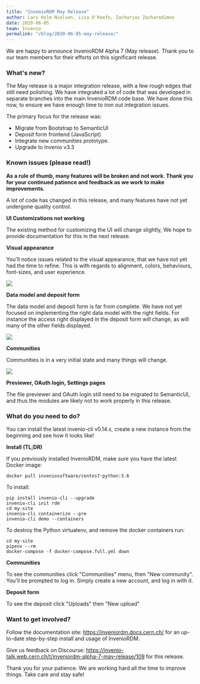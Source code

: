 ```yaml
---
title: "InvenioRDM May Release"
author: Lars Holm Nielsen, Lisa O'Keefe, Zacharias Zacharodimos
date: 2020-06-05
team: Invenio
permalink: "/blog/2020-06-05-may-release/"
---
```


We are happy to announce InvenioRDM Alpha 7 (May release). Thank you to our team members for their efforts on this significant release.

### What's new?

The May release is a major integration release, with a few rough edges that still need polishing.
We have integrated a lot of code that was developed in separate branches into the main InvenioRDM
code base. We have done this now, to ensure we have enough time to iron out integration issues.

The primary focus for the release was:

- Migrate from Bootstrap to SemanticUI
- Deposit form frontend (JavaScript)
- Integrate new communities prototype.
- Upgrade to Invenio v3.3

### Known issues (please read!)

**As a rule of thumb, many features will be broken and not work. Thank you for your continued
patience and feedback as we work to make improvements.**

A lot of code has changed in this release, and many features have not yet undergone quality control.

**UI Customizations not working**

The existing method for customizing the UI will change slightly, We hope to provide documentation for this in the next release.

**Visual appearance**

You'll notice issues related to the visual appearance, that we have not yet had the time to refine.
This is with regards to alignment, colors, behaviours, font-sizes, and user experience.

![](/assets/images/blog-posts/frontpage.png)

**Data model and deposit form**

The data model and deposit form is far from complete. We have not yet focused on implementing
the right data model with the right fields. For instance the access right displayed in the deposit
form will change, as will many of the other fields displayed.

![](/assets/images/blog-posts/deposit.png)

**Communities**

Communities is in a very initial state and many things will change.

![](/assets/images/blog-posts/communities.png)

**Previewer, OAuth login, Settings pages**

The file previewer and OAuth login still need to be migrated to SemanticUI, and thus
the modules are likely not to work properly in this release.


### What do you need to do?

You can install the latest invenio-cli v0.14.x, create a new instance from the beginning and see how it looks like!

**Install (TL;DR)**

If you previously installed InvenioRDM, make sure you have the latest Docker image:

```
docker pull inveniosoftware/centos7-python:3.6
```

To install:

```
pip install invenio-cli --upgrade
invenio-cli init rdm
cd my-site
invenio-cli containerize --pre
invenio-cli demo --containers
```

To destroy the Python virtualenv, and remove the docker containers run:

```
cd my-site
pipenv --rm
docker-compose -f docker-compose.full.yml down
```

**Communities**

To see the communities click "Communities" menu, then "New community". You'll be prompted to log in. Simply create a new account, and log in with it.

**Deposit form**

To see the deposit click "Uploads" then "New upload"


### Want to get involved?

Follow the documentation site: https://inveniordm.docs.cern.ch/ for an up-to-date
step-by-step install and usage of InvenioRDM.

Give us feedback on Discourse: https://invenio-talk.web.cern.ch/t/inveniordm-alpha-7-may-release/109 for this release.


Thank you for your patience. We are working hard all the time to improve things. Take care and stay safe!